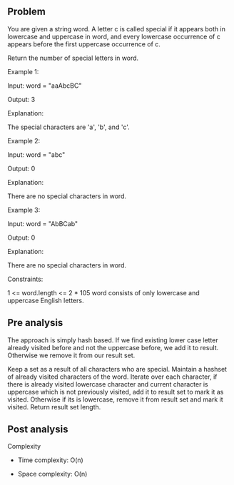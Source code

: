 ## Problem

You are given a string word. A letter c is called special if it appears both in lowercase and uppercase in word, and every lowercase occurrence of c appears before the first uppercase occurrence of c.

Return the number of special letters in word.

Example 1:

Input: word = "aaAbcBC"

Output: 3

Explanation:

The special characters are 'a', 'b', and 'c'.

Example 2:

Input: word = "abc"

Output: 0

Explanation:

There are no special characters in word.

Example 3:

Input: word = "AbBCab"

Output: 0

Explanation:

There are no special characters in word.

Constraints:

1 <= word.length <= 2 \* 105
word consists of only lowercase and uppercase English letters.

## Pre analysis

The approach is simply hash based. If we find existing lower case letter already visited before and not the uppercase before, we add it to result. Otherwise we remove it from our result set.

Keep a set as a result of all characters who are special. Maintain a hashset of already visited characters of the word.
Iterate over each character, if there is already visited lowercase character and current character is uppercase which is not previously visited, add it to result set to mark it as visited. Otherwise if its is lowercase, remove it from result set and mark it visited.
Return result set length.

## Post analysis

Complexity

- Time complexity:
  O(n)

- Space complexity:
  O(n)
